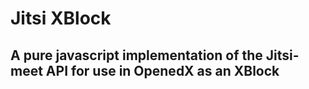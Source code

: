 # Jitsi XBlock
## A pure javascript implementation of the Jitsi-meet API for use in OpenedX as an XBlock

